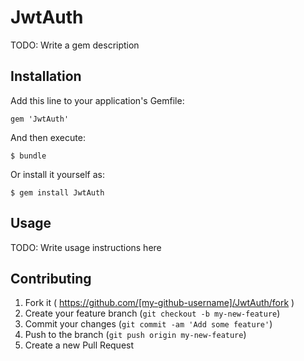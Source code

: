 # JwtAuth

TODO: Write a gem description

## Installation

Add this line to your application's Gemfile:

    gem 'JwtAuth'

And then execute:

    $ bundle

Or install it yourself as:

    $ gem install JwtAuth

## Usage

TODO: Write usage instructions here

## Contributing

1. Fork it ( https://github.com/[my-github-username]/JwtAuth/fork )
2. Create your feature branch (`git checkout -b my-new-feature`)
3. Commit your changes (`git commit -am 'Add some feature'`)
4. Push to the branch (`git push origin my-new-feature`)
5. Create a new Pull Request
